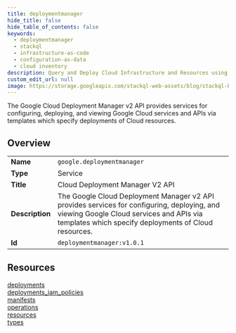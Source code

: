 ```yaml
---
title: deploymentmanager
hide_title: false
hide_table_of_contents: false
keywords:
  - deploymentmanager
  - stackql
  - infrastructure-as-code
  - configuration-as-data
  - cloud inventory
description: Query and Deploy Cloud Infrastructure and Resources using SQL
custom_edit_url: null
image: https://storage.googleapis.com/stackql-web-assets/blog/stackql-blog-post-featured-image.png
---
```

The Google Cloud Deployment Manager v2 API provides services for configuring, deploying, and viewing Google Cloud services and APIs via templates which specify deployments of Cloud resources.  
    

## Overview
<table><tbody>
<tr><td><b>Name</b></td><td><code>google.deploymentmanager</code></td></tr>
<tr><td><b>Type</b></td><td>Service</td></tr>
<tr><td><b>Title</b></td><td>Cloud Deployment Manager V2 API</td></tr>
<tr><td><b>Description</b></td><td>The Google Cloud Deployment Manager v2 API provides services for configuring, deploying, and viewing Google Cloud services and APIs via templates which specify deployments of Cloud resources.</td></tr>
<tr><td><b>Id</b></td><td><code>deploymentmanager:v1.0.1</code></td></tr>
</tbody></table>

## Resources
<div class="row">
<div class="providerDocColumn">
<a href="/providers/google/deploymentmanager/deployments/">deployments</a><br />
<a href="/providers/google/deploymentmanager/deployments_iam_policies/">deployments_iam_policies</a><br />
<a href="/providers/google/deploymentmanager/manifests/">manifests</a><br />
</div>
<div class="providerDocColumn">
<a href="/providers/google/deploymentmanager/operations/">operations</a><br />
<a href="/providers/google/deploymentmanager/resources/">resources</a><br />
<a href="/providers/google/deploymentmanager/types/">types</a><br />
</div>
</div>

